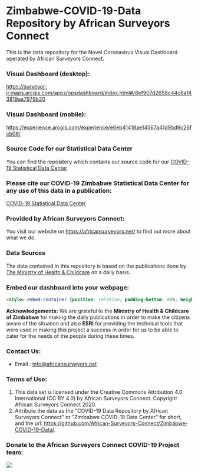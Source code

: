 # Zimbabwe-COVID-19-Data Repository by African Surveyors Connect
 This is the data repository for the  Novel Coronavirus Visual Dashboard operated by African Surveyors Connect.

 ### Visual Dashboard (desktop):
 <a href="https://surveyor-jr.maps.arcgis.com/apps/opsdashboard/index.html#/8ef907d2658c44c6a143819aa7979b20/">https://surveyor-jr.maps.arcgis.com/apps/opsdashboard/index.html#/8ef907d2658c44c6a143819aa7979b20</a>

 ### Visual Dashboard (mobile):
 <a href="https://experience.arcgis.com/experience/e6eb41418ae14567a41d9bd9c26fcb06/">https://experience.arcgis.com/experience/e6eb41418ae14567a41d9bd9c26fcb06/</a>


 ### Source Code for our Statistical Data Center
 You can find the repository which contains our source code for our <a href="https://github.com/Surveyor-Jr/COVID-19-DataCenter">COVID-19 Statistical Data Center</a> 

 ### Please cite our COVID-19 Zimbabwe Statistical Data Center for any use of this data in a publication:
 <a href="https://covid19.africansurveyors.net/zimbabwe.php/">COVID-19 Statistical Data Center</a>

 ### Provided by African Surveyors Connect:
 You visit our website on <a href="https://africansurveyors.net/">https://africansurveyors.net/</a> to find out more about what we do.

 ### Data Sources
 The data contained in this repository is based on the publications done by <a href="https://twitter.com/MoHCCZim">The Ministry of Health & Childcare</a> on a daily basis. 

 ### Embed our dashboard  into your webpage:

 ```html
<style>.embed-container {position: relative; padding-bottom: 80%; height: 0; max-width: 100%;} .embed-container iframe, .embed-container object, .embed-container iframe{position: absolute; top: 0; left: 0; width: 100%; height: 100%;} small{position: absolute; z-index: 40; bottom: 0; margin-bottom: -15px;}</style><div class="embed-container"><iframe width="500" height="400" frameborder="0" scrolling="no" marginheight="0" marginwidth="0" title="COVID-19" src="https://experience.arcgis.com/experience/e6eb41418ae14567a41d9bd9c26fcb06/"></iframe></div>
 ```

 <b>Acknowledgements:</b>
We are grateful to the <b>Ministry of Health & Childcare of Zimbabwe</b> for making the daily publications in order to make the citizens aware of the situation and also <b>ESRI</b> for providing the technical tools that were used in making this project a success in order for us to be able to cater for the needs of the people during these times. 
 
### Contact Us:
<ul> <li> Email : <a href="mailto:info@africansurveyors.net">info@africansurveyors.net</a></li></ul>


### Terms of Use: 
<ol><li>This data set is licensed under the Creative Commons Attribution 4.0 International (CC BY 4.0) by African Surveyors Connect. Copyright African Surveyors Connect 2020.</li>
<li>Attribute the data as the "COVID-19 Data Repository by African Surveyors Connect" or "Zimbabwe COVID-19 Data Center" for short, and the url: <a href="https://github.com/African-Surveyors-Connect/Zimbabwe-COVID-19-Data/">https://github.com/African-Surveyors-Connect/Zimbabwe-COVID-19-Data/</a>.</li></ol>


### Donate to the African Surveyors Connect COVID-19 Project team:
<a href='https://www.paynow.co.zw/Payment/Link/?q=c2VhcmNoPWFkbWluJTQwYWZyaWNhbnN1cnZleW9ycy5jby56dyZhbW91bnQ9MC4wMCZyZWZlcmVuY2U9U3VydmV5LUNhbGN1bGF0aW9ucy1Eb25hdGlvbiZsPTA%3d' target='_blank'><img src='https://www.paynow.co.zw/Content/Buttons/Medium_buttons/button_donate_medium.png' style='border:0' /></a> 
